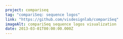 ```yaml
---
project: compariseq
tag: "compariSeq: sequence logos"
link: "https://github.com/visdesignlab/compariSeq"
imageAlt: compariSeq sequence logos visualization
date: 2013-03-01T00:00:00.000Z
---
```

